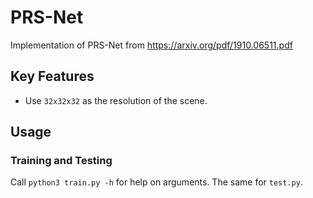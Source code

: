 # PRS-Net
Implementation of PRS-Net from https://arxiv.org/pdf/1910.06511.pdf

## Key Features
- Use `32x32x32` as the resolution of the scene.

## Usage
### Training and Testing
Call `python3 train.py -h` for help on arguments. The same for `test.py`.
